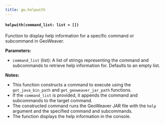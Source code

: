 ```yaml
---
title: gw.helpwith
---
```


#### `helpwith(command_list: list = [])`

Function to display help information for a specific command or subcommand in GeoWeaver.

**Parameters:**

- `command_list` (list): A list of strings representing the command and subcommands to retrieve help information for. Defaults to an empty list.

**Notes:**

- This function constructs a command to execute using the `get_java_bin_path` and `get_geoweaver_jar_path` functions.
- If the `command_list` is provided, it appends the command and subcommands to the target command.
- The constructed command runs the GeoWeaver JAR file with the `help` argument and the specified command and subcommands.
- The function displays the help information in the console.

